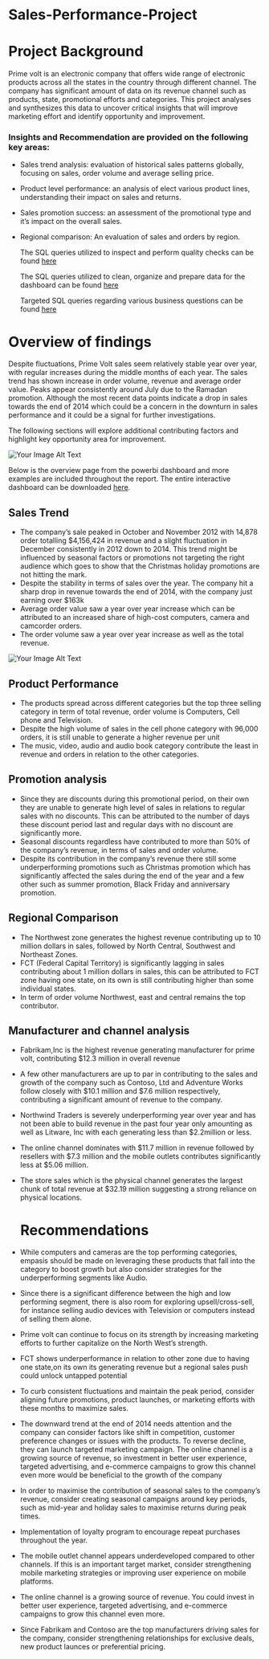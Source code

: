# Sales-Performance-Project

# Project Background
Prime volt is an electronic company that offers wide range of electronic products across all the states in the country through different channel. The company has significant amount of data on its revenue channel such as products, state, promotional efforts and categories. 
This project analyses and synthesizes this data to uncover critical insights that will improve marketing effort and identify opportunity and improvement.

### Insights and Recommendation are provided on the following key areas:
* Sales trend analysis: evaluation of historical sales patterns globally, focusing on sales, order volume and average selling price.
* Product level performance: an analysis of elect various product lines, understanding their impact on sales and returns.
*	Sales promotion success: an assessment of the promotional type and it’s impact on the overall sales.
*	Regional comparison: An evaluation of sales and orders by region.

  
    The SQL queries utilized to inspect and perform quality checks can be found [here](https://raw.githubusercontent.com/den-yefa/Sales-Performance-Project/refs/heads/main/SQL/sales%20quality%20check.sql)
  
    The SQL queries utilized to clean, organize and prepare data for the dashboard can be found [here](https://raw.githubusercontent.com/den-yefa/Sales-Performance-Project/refs/heads/main/SQL/Sales%20cleaning%20.sql)
  
    Targeted SQL queries regarding various business questions can be found [here](https://raw.githubusercontent.com/den-yefa/Sales-Performance-Project/refs/heads/main/SQL/Sales%20Exploratory%20Analysis.sql) 

# Overview of findings
Despite fluctuations, Prime Volt sales seem relatively stable year over year, with regular increases during the middle months of each year. The sales trend has shown increase in order volume, revenue and average order value. Peaks appear consistently around July due to the Ramadan promotion. Although the most recent data points indicate a drop in sales towards the end of 2014 which could be a concern in the downturn in sales performance and it could be a signal for further investigations.

The following sections will explore additional contributing factors and highlight key opportunity area for improvement.

 ![Your Image Alt Text](https://raw.githubusercontent.com/den-yefa/Sales-Performance-Project/refs/heads/main/Images/Overview.png)

Below is the overview page from the powerbi dashboard and more examples are included throughout the report. The entire interactive dashboard can be downloaded [here](https://app.powerbi.com/groups/me/reports/ecf59513-8c66-465c-9ed7-c54f15cea2c4/bdcd4a3288fd5b98e0f3?experience=power-bi).

## Sales Trend
* The company’s sale peaked in October and November 2012 with 14,878 order totalling $4,156,424 in revenue and a slight fluctuation in December consistently in 2012 down to 2014. This trend might be influenced by seasonal factors or promotions not targeting the right audience which goes to show that the Christmas holiday promotions are not hitting the mark.
* Despite the stability in terms of sales over the year. The company hit a sharp drop in revenue towards the end of 2014, with the company just earning over $163k 
* Average order value saw a year over year increase which can be attributed to an increased share of high-cost computers, camera and camcorder orders.
*	The order volume saw a year over year increase as well as the total revenue.
  
![Your Image Alt Text](https://raw.githubusercontent.com/den-yefa/Sales-Performance-Project/refs/heads/main/Images/insight.png)

## Product Performance
* The products spread across different categories but the top three selling category in term of total revenue, order volume is Computers, Cell phone and Television. 
*	Despite the high volume of sales in the cell phone category with 96,000 orders, it is still unable to generate a higher revenue per unit
*	The music, video, audio and audio book category contribute the least in revenue and orders in relation to the other categories.

## Promotion analysis
* Since they are discounts during this promotional period, on their own they are unable to generate high level of sales in relations to regular sales with no discounts. This can be attributed to the number of days these discount period last and regular days with no discount are significantly more.
*	Seasonal discounts regardless have contributed to more than 50% of the company’s revenue, in terms of sales and order volume.
* Despite its contribution in the company’s revenue there still some underperforming promotions such as Christmas promotion which has significantly affected the sales during the end of the year and a few other such as summer promotion, Black Friday and anniversary promotion.
## Regional Comparison 
*	The Northwest zone generates the highest revenue contributing up to 10 million dollars in sales, followed by North Central, Southwest and Northeast Zones. 
* FCT (Federal Capital Territory) is significantly lagging in sales contributing about 1 million dollars in sales, this can be attributed to FCT zone having one state, on its own is still contributing higher than some individual states.
*	In term of order volume Northwest, east and central remains the top contributor.
## Manufacturer and channel analysis 
* Fabrikam,Inc is the  highest revenue generating manufacturer for prime volt, contributing $12.3 million in overall revenue 
*	A few other manufacturers are up to par in contributing to the sales and growth of the company such as Contoso, Ltd and Adventure Works follow closely with $10.1 million and $7.6 million respectively, contributing a significant amount of revenue to the company.
*	Northwind Traders is severely underperforming year over year and has not been able to build revenue in the past four year only amounting as well as Litware, Inc with each generating less than $2.2million or less.
* The online channel dominates with $11.7 million in revenue followed by resellers with $7.3 million and the mobile outlets contributes significantly less at $5.06 million.
* The store sales which is the physical channel generates the largest chunk of total revenue at $32.19 million suggesting a strong reliance on physical locations.

  # Recommendations 
*	While computers and cameras are the top performing categories, empasis should be made on leveraging these products that fall into the category to boost growth but also consider strategies for the underperforming segments like Audio.
* Since there is a significant difference between the high and low performing segment, there is also room for exploring upsell/cross-sell, for instance selling audio devices with Television or computers instead of selling them alone. 
*	Prime volt can continue to focus on its strength by increasing marketing efforts to further capitalize on the North West’s strength.
* FCT shows underperformance in relation to other zone due to having one state,on its own its generating revenue but a regional sales push could unlock untapped potential
*	To curb consistent fluctuations and maintain the peak period, consider aligning future promotions, product launches, or marketing efforts with these months to maximize sales.
*	The downward trend at the end of 2014 needs attention and the company can consider factors like shift in competition, customer preference changes or issues with the products. To reverse decline, they can launch targeted marketing campaign. The online channel is a growing source of revenue, so investment in better user experience, targeted advertising, and e-commerce campaigns to grow this channel even more would be beneficial to the growth of the company
*	In order to maximise the contribution of seasonal sales to the company’s revenue, consider creating seasonal campaigns around key periods, such as mid-year and holiday sales to maximise returns during peak times.
*	Implementation of loyalty program to encourage repeat purchases throughout the year.
* The mobile outlet channel appears underdeveloped compared to other channels. If this is an important target market, consider strengthening mobile marketing strategies or improving user experience on mobile platforms.
*	The online channel is a growing source of revenue. You could invest in better user experience, targeted advertising, and e-commerce campaigns to grow this channel even more.
*	Since Fabrikam and Contoso are the top manufacturers driving sales for the company, consider strengthening relationships for exclusive deals, new product launces or preferential pricing.


